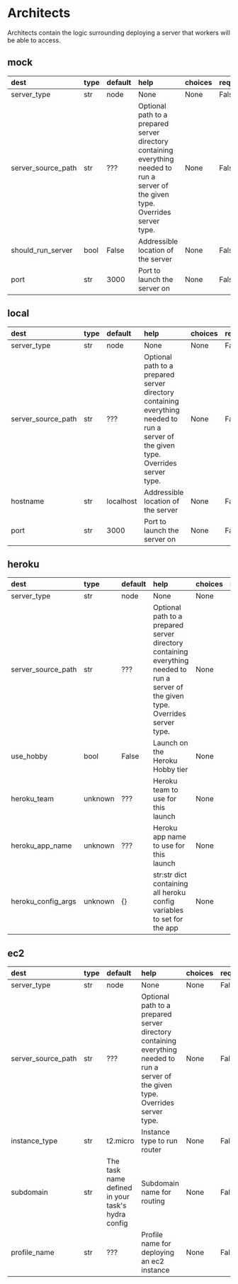 <!---
  Copyright (c) Meta Platforms and its affiliates.
  This source code is licensed under the MIT license found in the
  LICENSE file in the root directory of this source tree.
-->

# Architects


Architects contain the logic surrounding deploying a server that workers will be able to access.
## mock


  

|dest|type|default|help|choices|required|
| :--- | :--- | :--- | :--- | :--- | :--- |
|server_type|str|node|None|None|False|
|server_source_path|str|???|Optional path to a prepared server directory containing everything needed to run a server of the given type. Overrides server type. |None|False|
|should_run_server|bool|False|Addressible location of the server|None|False|
|port|str|3000|Port to launch the server on|None|False|

## local


  

|dest|type|default|help|choices|required|
| :--- | :--- | :--- | :--- | :--- | :--- |
|server_type|str|node|None|None|False|
|server_source_path|str|???|Optional path to a prepared server directory containing everything needed to run a server of the given type. Overrides server type. |None|False|
|hostname|str|localhost|Addressible location of the server|None|False|
|port|str|3000|Port to launch the server on|None|False|

## heroku


  

|dest|type|default|help|choices|required|
| :--- | :--- | :--- | :--- | :--- | :--- |
|server_type|str|node|None|None|False|
|server_source_path|str|???|Optional path to a prepared server directory containing everything needed to run a server of the given type. Overrides server type. |None|False|
|use_hobby|bool|False|Launch on the Heroku Hobby tier|None|False|
|heroku_team|unknown|???|Heroku team to use for this launch|None|False|
|heroku_app_name|unknown|???|Heroku app name to use for this launch|None|False|
|heroku_config_args|unknown|{}|str:str dict containing all heroku config variables to set for the app|None|False|

## ec2


  

|dest|type|default|help|choices|required|
| :--- | :--- | :--- | :--- | :--- | :--- |
|server_type|str|node|None|None|False|
|server_source_path|str|???|Optional path to a prepared server directory containing everything needed to run a server of the given type. Overrides server type. |None|False|
|instance_type|str|t2.micro|Instance type to run router|None|False|
|subdomain|str|The task name defined in your task's hydra config|Subdomain name for routing|None|False|
|profile_name|str|???|Profile name for deploying an ec2 instance|None|False|
